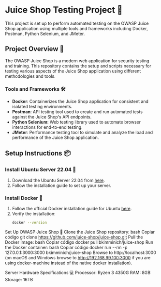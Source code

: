 # Juice Shop Testing Project 🚀

This project is set up to perform automated testing on the OWASP Juice Shop application using multiple tools and frameworks including Docker, Postman, Python Selenium, and JMeter.

## Project Overview 📝

The OWASP Juice Shop is a modern web application for security testing and training. This repository contains the setup and scripts necessary for testing various aspects of the Juice Shop application using different methodologies and tools.

### Tools and Frameworks 🛠️

- **Docker**: Containerizes the Juice Shop application for consistent and isolated testing environments.
- **Postman**: API testing tool used to create and run automated tests against the Juice Shop's API endpoints.
- **Python Selenium**: Web testing library used to automate browser interactions for end-to-end testing.
- **JMeter**: Performance testing tool to simulate and analyze the load and performance of the Juice Shop application.

## Setup Instructions 📦

### Install Ubuntu Server 22.04 🐧

1. Download the Ubuntu Server 22.04 from [here](https://ubuntu.com/download/server).
2. Follow the installation guide to set up your server.

### Install Docker 🐋

1. Follow the official Docker installation guide for Ubuntu [here](https://docs.docker.com/engine/install/ubuntu/).
2. Verify the installation:
   ```bash
   docker --version
Set Up OWASP Juice Shop 🍹
Clone the Juice Shop repository:
bash
Copiar código
git clone https://github.com/juice-shop/juice-shop.git
Pull the Docker image:
bash
Copiar código
docker pull bkimminich/juice-shop
Run the Docker container:
bash
Copiar código
docker run --rm -p 127.0.0.1:3000:3000 bkimminich/juice-shop
Browse to http://localhost:3000 (on macOS and Windows browse to http://192.168.99.100:3000 if you are using docker-machine instead of the native docker installation).

Server Hardware Specifications 💻
Processor: Ryzen 3 4350G
RAM: 8GB
Storage: 16TB
